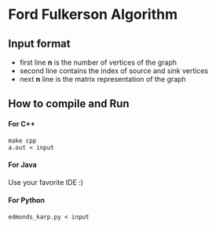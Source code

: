 # Ford Fulkerson Algorithm

## Input format  
* first line **n** is the number of vertices of the graph
* second line contains the index of source and sink vertices 
* next **n** line is the matrix representation of the graph

## How to compile and Run
#### For C++
```
make cpp
a.out < input
```

#### For Java
Use your favorite IDE :)

#### For Python
```
edmonds_karp.py < input
```

